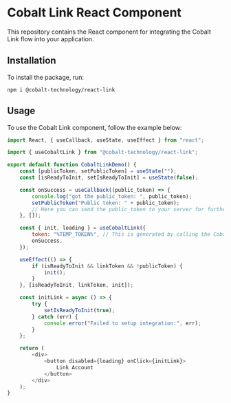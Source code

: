 # Cobalt Link React Component

This repository contains the React component for integrating the Cobalt Link flow into your application.

## Installation

To install the package, run:
```
npm i @cobalt-technology/react-link
```

## Usage

To use the Cobalt Link component, follow the example below:

```javascript
import React, { useCallback, useState, useEffect } from "react";

import { useCobaltLink } from "@cobalt-technology/react-link"; 

export default function CobaltLinkDemo() {
    const [publicToken, setPublicToken] = useState(""); 
    const [isReadyToInit, setIsReadyToInit] = useState(false);

    const onSuccess = useCallback((public_token) => {
        console.log("got the public_token: ", public_token);
        setPublicToken("Public token: " + public_token);
        // Here you can send the public_token to your server for further processing
    }, []);

    const { init, loading } = useCobaltLink({
        token: "%TEMP_TOKEN%", // This is generated by calling the Cobalt API with your credentials.
        onSuccess,
    });

    useEffect(() => {
        if (isReadyToInit && linkToken && !publicToken) {
            init();
        }
    }, [isReadyToInit, linkToken, init]);

    const initLink = async () => {
        try {
            setIsReadyToInit(true);
        } catch (err) {
            console.error("Failed to setup integration:", err);
        }
    };

    return (
        <div>
            <button disabled={loading} onClick={initLink}>
                Link Account
            </button>
        </div>
    );
}
```
